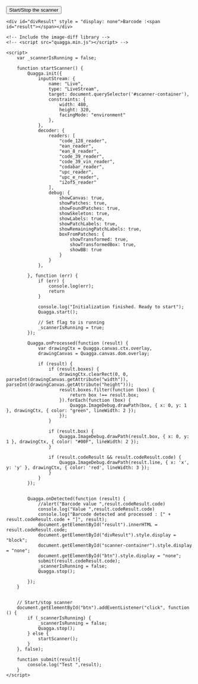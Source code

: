 <!DOCTYPE html>
<html lang="en">

<head>
    <title></title>
    <meta charset="UTF-8">
    <meta name="viewport" content="width=device-width, initial-scale=1">
    <style>
        /* In order to place the tracking correctly */
        canvas.drawing, canvas.drawingBuffer {
            position: absolute;
            left: 0;
            top: 0;
        }
    </style>
</head>

<body>
    <!-- Div to show the scanner -->
    <div id="scanner-container"></div>
    <input type="button" id="btn" value="Start/Stop the scanner" />

    <div id="divResult" style = "display: none">Barcode :<span id="result"></span></div>

    <!-- Include the image-diff library -->
    <!-- <script src="quagga.min.js"></script> -->

<!-- Or use a CDN -->
<script src="https://cdn.rawgit.com/serratus/quaggaJS/0420d5e0/dist/quagga.min.js"></script>
    <script>
        var _scannerIsRunning = false;

        function startScanner() {
            Quagga.init({
                inputStream: {
                    name: "Live",
                    type: "LiveStream",
                    target: document.querySelector('#scanner-container'),
                    constraints: {
                        width: 480,
                        height: 320,
                        facingMode: "environment"
                    },
                },
                decoder: {
                    readers: [
                        "code_128_reader",
                        "ean_reader",
                        "ean_8_reader",
                        "code_39_reader",
                        "code_39_vin_reader",
                        "codabar_reader",
                        "upc_reader",
                        "upc_e_reader",
                        "i2of5_reader"
                    ],
                    debug: {
                        showCanvas: true,
                        showPatches: true,
                        showFoundPatches: true,
                        showSkeleton: true,
                        showLabels: true,
                        showPatchLabels: true,
                        showRemainingPatchLabels: true,
                        boxFromPatches: {
                            showTransformed: true,
                            showTransformedBox: true,
                            showBB: true
                        }
                    }
                },

            }, function (err) {
                if (err) {
                    console.log(err);
                    return
                }

                console.log("Initialization finished. Ready to start");
                Quagga.start();

                // Set flag to is running
                _scannerIsRunning = true;
            });

            Quagga.onProcessed(function (result) {
                var drawingCtx = Quagga.canvas.ctx.overlay,
                drawingCanvas = Quagga.canvas.dom.overlay;

                if (result) {
                    if (result.boxes) {
                        drawingCtx.clearRect(0, 0, parseInt(drawingCanvas.getAttribute("width")), parseInt(drawingCanvas.getAttribute("height")));
                        result.boxes.filter(function (box) {
                            return box !== result.box;
                        }).forEach(function (box) {
                            Quagga.ImageDebug.drawPath(box, { x: 0, y: 1 }, drawingCtx, { color: "green", lineWidth: 2 });
                        });
                    }

                    if (result.box) {
                        Quagga.ImageDebug.drawPath(result.box, { x: 0, y: 1 }, drawingCtx, { color: "#00F", lineWidth: 2 });
                    }

                    if (result.codeResult && result.codeResult.code) {
                        Quagga.ImageDebug.drawPath(result.line, { x: 'x', y: 'y' }, drawingCtx, { color: 'red', lineWidth: 3 });
                    }
                }
            });


            Quagga.onDetected(function (result) {
            	//alert("Barcode value ",result.codeResult.code)
            	console.log("Value ",result.codeResult.code)
                console.log("Barcode detected and processed : [" + result.codeResult.code + "]", result);
                document.getElementById("result").innerHTML = result.codeResult.code;
                document.getElementById("divResult").style.display = "block";
                document.getElementById("scanner-container").style.display = "none";
                document.getElementById("btn").style.display = "none";
                submit(result.codeResult.code);
                _scannerIsRunning = false;
                Quagga.stop();

            });
        }


        // Start/stop scanner
        document.getElementById("btn").addEventListener("click", function () {
            if (_scannerIsRunning) {
            	_scannerIsRunning = false;
                Quagga.stop();
            } else {
                startScanner();
            }
        }, false);

        function submit(result){
        	console.log("Test ",result);
        }
    </script>
</body>

</html>
